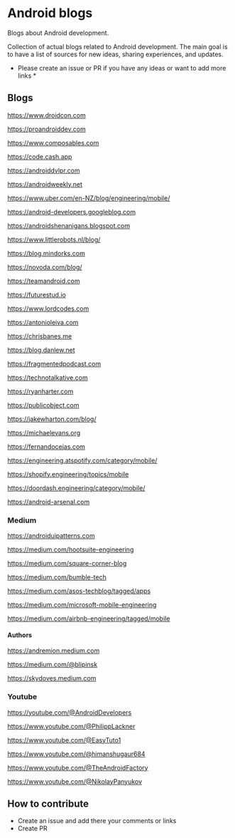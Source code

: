 # Android blogs

Blogs about Android development.

Collection of actual blogs related to Android development. The main goal is to have a list of sources for new ideas, sharing experiences, and updates.

* Please create an issue or PR if you have any ideas or want to add more links *

## Blogs

https://www.droidcon.com

https://proandroiddev.com

https://www.composables.com

https://code.cash.app

https://androiddvlpr.com

https://androidweekly.net

https://www.uber.com/en-NZ/blog/engineering/mobile/

https://android-developers.googleblog.com

https://androidshenanigans.blogspot.com

https://www.littlerobots.nl/blog/

https://blog.mindorks.com

https://novoda.com/blog/

https://teamandroid.com

https://futurestud.io

https://www.lordcodes.com

https://antonioleiva.com

https://chrisbanes.me

https://blog.danlew.net

https://fragmentedpodcast.com

https://technotalkative.com

https://ryanharter.com

https://publicobject.com

https://jakewharton.com/blog/

https://michaelevans.org

https://fernandocejas.com

https://engineering.atspotify.com/category/mobile/

https://shopify.engineering/topics/mobile

https://doordash.engineering/category/mobile/

https://android-arsenal.com


### Medium

https://androiduipatterns.com

https://medium.com/hootsuite-engineering

https://medium.com/square-corner-blog

https://medium.com/bumble-tech

https://medium.com/asos-techblog/tagged/apps

https://medium.com/microsoft-mobile-engineering

https://medium.com/airbnb-engineering/tagged/mobile

#### Authors

https://andremion.medium.com

https://medium.com/@blipinsk

https://skydoves.medium.com


### Youtube

https://youtube.com/@AndroidDevelopers

https://www.youtube.com/@PhilippLackner

https://www.youtube.com/@EasyTuto1

https://www.youtube.com/@himanshugaur684

https://www.youtube.com/@TheAndroidFactory

https://www.youtube.com/@NikolayPanyukov

## How to contribute

- Create an issue and add there your comments or links
- Create PR
